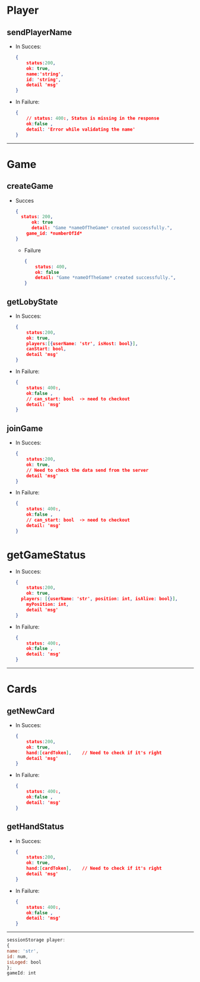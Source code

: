 # Player

## sendPlayerName

- In Succes:

  ```json
  {
      status:200,
      ok: true,
      name:'string',
      id: 'string',
      detail 'msg'
  }
  ```

- In Failure:
  ```JSON
  {
      // status: 400:, Status is missing in the response
      ok:false ,
      detail: 'Error while validating the name'
  }
  ```

---

# Game

## createGame

- Succes

  ```json
  {
  	status: 200,
    	ok: true
    	detail: "Game *nameOfTheGame* created successfully.",
      game_id: *numberOfId*
  }
  ```

  - Failure

    ```json
    {
    	status: 400,
      	ok: false
      	detail: "Game *nameOfTheGame* created successfully.",
    }
    ```

## getLobyState

- In Succes:

  ```json
  {
      status:200,
      ok: true,
      players:[{userName: 'str', isHost: bool}],
      canStart: bool,
      detail 'msg'
  }
  ```

- In Failure:

  ```JSON
  {
      status: 400:,
      ok:false ,
      // can_start: bool  -> need to checkout
      detail: 'msg'
  }
  ```

## joinGame

- In Succes:

  ```json
  {
      status:200,
      ok: true,
      // Need to check the data send from the server
      detail 'msg'
  }
  ```

- In Failure:

  ```JSON
  {
      status: 400:,
      ok:false ,
      // can_start: bool  -> need to checkout
      detail: 'msg'
  }
  ```

# getGameStatus

- In Succes:

  ```json
  {
      status:200,
      ok: true,
  	players: [{userName: 'str', position: int, isAlive: bool}],
      myPosition: int,
      detail 'msg'
  }
  ```

- In Failure:

  ```JSON
  {
      status: 400:,
      ok:false ,
      detail: 'msg'
  }
  ```

---

# Cards

## getNewCard

- In Succes:

  ```json
  {
      status:200,
      ok: true,
      hand:[cardToken],    // Need to check if it's right
      detail 'msg'
  }
  ```

- In Failure:

  ```JSON
  {
      status: 400:,
      ok:false ,
      detail: 'msg'
  }
  ```

## getHandStatus

- In Succes:

  ```json
  {
      status:200,
      ok: true,
      hand:[cardToken],    // Need to check if it's right
      detail 'msg'
  }
  ```

- In Failure:

  ```JSON
  {
      status: 400:,
      ok:false ,
      detail: 'msg'
  }
  ```

---

```js
sessionStorage player:
{
name: 'str',
id: num,
isLoged: bool
};
gameId: int
```
